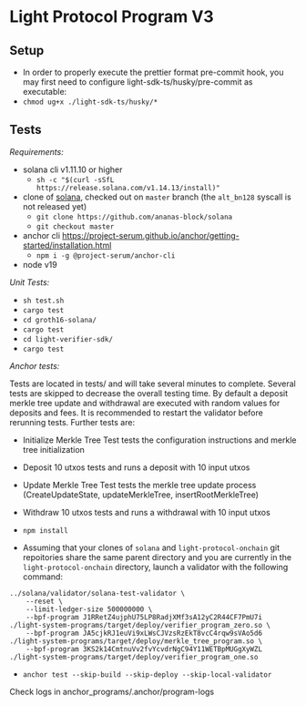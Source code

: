 # Light Protocol Program V3

## Setup

- In order to properly execute the prettier format pre-commit hook, you may first need to configure light-sdk-ts/husky/pre-commit as executable:
- `chmod ug+x ./light-sdk-ts/husky/* `

## Tests

_Requirements:_

- solana cli v1.11.10 or higher
  - `sh -c "$(curl -sSfL https://release.solana.com/v1.14.13/install)"`
- clone of [solana](), checked out on `master` branch (the `alt_bn128` syscall
  is not released yet)
  - `git clone https://github.com/ananas-block/solana`
  - `git checkout master`
- anchor cli
  https://project-serum.github.io/anchor/getting-started/installation.html
  - `npm i -g @project-serum/anchor-cli`
- node v19

_Unit Tests:_

- `sh test.sh`
- `cargo test`
- `cd groth16-solana/`
- `cargo test`
- `cd light-verifier-sdk/`
- `cargo test`

_Anchor tests:_

Tests are located in tests/ and will take several minutes to complete.
Several tests are skipped to decrease the overall testing time.
By default a deposit merkle tree update and withdrawal are executed with random values for deposits and fees. It is recommended to restart the validator before rerunning tests.
Further tests are:

- Initialize Merkle Tree Test
  tests the configuration instructions and merkle tree initialization
- Deposit 10 utxos
  tests and runs a deposit with 10 input utxos
- Update Merkle Tree Test
  tests the merkle tree update process (CreateUpdateState, updateMerkleTree, insertRootMerkleTree)
- Withdraw 10 utxos
  tests and runs a withdrawal with 10 input utxos

- `npm install`

- Assuming that your clones of `solana` and `light-protocol-onchain` git
  repoitories share the same parent directory and you are currently in the
  `light-protocol-onchain` directory, launch a validator with the following
  command:

```
../solana/validator/solana-test-validator \
    --reset \
    --limit-ledger-size 500000000 \
    --bpf-program J1RRetZ4ujphU75LP8RadjXMf3sA12yC2R44CF7PmU7i ./light-system-programs/target/deploy/verifier_program_zero.so \
    --bpf-program JA5cjkRJ1euVi9xLWsCJVzsRzEkT8vcC4rqw9sVAo5d6 ./light-system-programs/target/deploy/merkle_tree_program.so \
    --bpf-program 3KS2k14CmtnuVv2fvYcvdrNgC94Y11WETBpMUGgXyWZL ./light-system-programs/target/deploy/verifier_program_one.so
```

- `anchor test --skip-build --skip-deploy --skip-local-validator`

Check logs in anchor_programs/.anchor/program-logs
